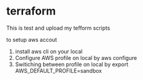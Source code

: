 # terraform

This is test and upload my tefform scripts

to setup aws accout

1. install aws cli on your local
2. Configure AWS profile on local by aws configure
3. Switiching between profile on local by
   export AWS_DEFAULT_PROFILE=sandbox
